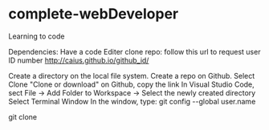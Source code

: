 # complete-webDeveloper
Learning to code

Dependencies:
  Have a code Editer
  clone repo:
  follow this url to request user ID number
    http://caius.github.io/github_id/
    
   Create a directory on the local file system.
Create a repo on Github.
Select Clone "Clone or download" on Github, copy the link
In Visual Studio Code, sect File -> Add Folder to Workspace -> Select the newly created directory
Select Terminal Window
In the window, type:
git config --global user.name <github userID>

git clone <URL from github link copied earlier>
